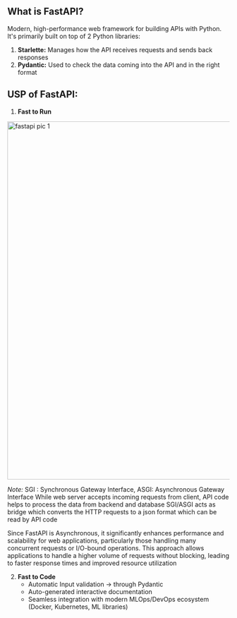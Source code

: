 ## What is FastAPI?
Modern, high-performance web framework for building APIs with Python. 
It's primarily built on top of 2 Python libraries:
1. **Starlette:** Manages how the API receives requests and sends back responses
2. **Pydantic:** Used to check the data coming into the API and in the right format


## USP of FastAPI:
1. **Fast to Run**
 
<img width="642" height="812" alt="fastapi pic 1" src="https://github.com/user-attachments/assets/f222d7e0-98b9-427b-b511-1db7c4b22c89" />

*Note:* SGI : Synchronous Gateway Interface, ASGI: Asynchronous Gateway Interface
While web server accepts incoming requests from client, API code helps to process the data from backend and database 
SGI/ASGI acts as bridge which converts the HTTP requests to a json format which can be read by API code

Since FastAPI is Asynchronous, it significantly enhances performance and scalability for web applications, particularly those handling many concurrent requests or I/O-bound operations. This approach allows applications to handle a higher volume of requests without blocking, leading to faster response times and improved resource utilization

2. **Fast to Code**
    - Automatic Input validation -> through Pydantic
    - Auto-generated interactive documentation
    - Seamless integration with modern MLOps/DevOps ecosystem (Docker, Kubernetes, ML libraries)
